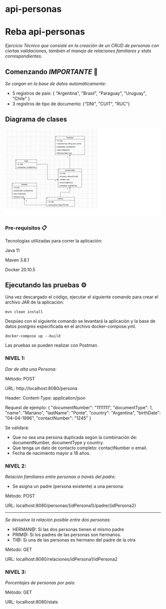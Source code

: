 # api-personas

# Reba api-personas

_Ejercicio Técnico que consiste en la creación de un CRUD de personas con ciertas validaciones, también el manejo de relaciones familiares y stats correspondientes._

## Comenzando *IMPORTANTE* 🚀

_Se cargan en la base de datos automáticamente:_
- 5 registros de país: { "Argentina", "Brasil", "Paraguay", "Uruguay", "Chile" }
- 3 registros de tipo de documento: {"DNI", "CUIT", "RUC"}

## Diagrama de clases  

![alt text](https://github.com/marianoponte/adviters-virtual-wallet/blob/main/diagrama_solucion.png)

### Pre-requisitos 📋

Tecnologías utilizadas para correr la aplicación:

Java 11

Maven 3.8.1

Docker 20.10.5

## Ejecutando las pruebas ⚙️

Una vez descargado el código, ejecutar el siguiente comando para crear el archivo JAR de la aplicación:
```
mvn clean install
```

Despúes con el siguiente comando se levantará la aplicación y la base de datos postgres especificada en el archivo docker-compose.yml.
```
docker-compose up --build
```

Las pruebas se pueden realizar con Postman.

### NIVEL 1: 

_Dar de alta una Persona:_

Método: POST

URL: http://localhost:8080/persona

Header: Content-Type: application/json

Request de ejemplo: 
{
    "documentNumber": "1111111",
    "documentType": 1,
    "name": "Mariano",
    "lastName": "Ponte",
    "country": "Argentina",
    "birthDate": "04-04-1996",
    "contactNumber": "1245"
}

Se validará:
- Que no sea una persona duplicada según la combinación de: documentNumber, documentType y country.
- Que tenga un dato de contacto completo: contactNumber o email.
- Fecha de nacimiento mayor a 18 años.

### NIVEL 2: 

_Relación familiares entre personas a través del padre:_

- Se asigna un padre (persona existente) a una persona:

Método: POST

URL: localhost:8080/personas/{idPersona1}/padre/{idPersona2}

------------------------------------------------------------------

_Se devuelve la relación posible entre dos personas:_
- HERMAN@: Si las dos personas tienen el mismo padre
- PRIM@: Si los padres de las personas son hermanos.
- TI@: Si una de las personas es hermano del padre de la otra

Método: GET

URL: localhost:8080/relaciones/idPersona1/idPersona2

### NIVEL 3: 

_Porcentajes de personas por país:_

Método: GET

URL: localhost:8080/stats
